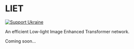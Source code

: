 # LIET

[![Support Ukraine](https://img.shields.io/badge/Support-Ukraine-FFD500?style=flat&labelColor=005BBB)](https://jensen.dlab.ac.cn/we-stand-with-ukraine/)

An efficient Low-light Image Enhanced Transformer network.

Coming soon...
